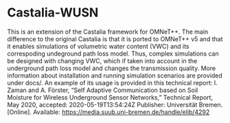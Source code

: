 # Castalia-WUSN

This is an extension of the Castalia framework for OMNeT++. The main difference to the original Castalia is that it is ported to OMNeT++ v5 and that it enables simulations of volumetric water content (VWC) and its correspoding undeground path loss model. Thus, complex simulations can be designed with changing VWC, which if taken into account in the underground path loss model and changes the transmission quality. 
More information about installation and running simulation scenarios are provided under docs/.
An example of its usage is provided in this technical report:
I. Zaman and A. Förster, “Self Adaptive Communication based on Soil Moisture for Wireless Underground Sensor Networks,” Technical Report, May 2020, accepted: 2020-05-19T13:54:24Z Publisher: Universität Bremen. [Online]. Available: https://media.suub.uni-bremen.de/handle/elib/4292
